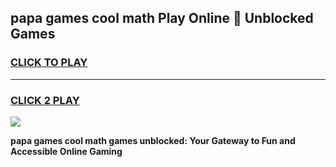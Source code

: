 
## papa games cool math Play Online 👋 Unblocked Games
<h3>
<a href="https://news.freeplayer.one?title=papa_games_cool_math&ref=17CMG">CLICK TO PLAY</a></h3>
<hr>

<h3>
<a href="https://news.freeplayer.one?title=papa_games_cool_math&ref=17CMG">CLICK 2 PLAY</a>
  
</h3>

<a href="https://news.freeplayer.one?title=papa_games_cool_math&ref=17CMG/"><img src="https://clearcache.store/games.png"></a>


**papa games cool math games unblocked: Your Gateway to Fun and Accessible Online Gaming**
